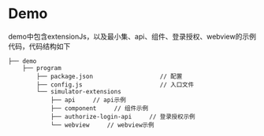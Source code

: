 # Demo

demo中包含extensionJs，以及最小集、api、组件、登录授权、webview的示例代码，代码结构如下

```
├── demo                               
    ├── program 
        ├── package.json                   // 配置
        ├── config.js                      // 入口文件
        └── simulator-extensions 
            ├── api     // api示例
            ├── component     // 组件示例
            ├── authorize-login-api     // 登录授权示例
            └── webview     // webview示例  
    
```
